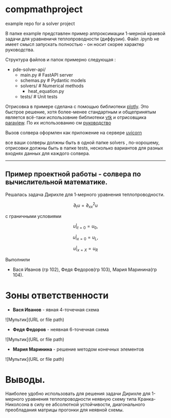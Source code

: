 # compmathproject
example repo for a solver project

В папке example представлен пример аппроксимации 1-мерной краевой задачи для уравненичя теплопроводности (диффузии). 
Файл .ipynb не имеет смысл запускать полностью - он носит скорее характер руководства. 

Структура файлов и папок примерно следующая :

- pde-solver-api/
    - main.py              # FastAPI server
    - schemas.py           # Pydantic models
    -  solvers/            # Numerical methods
         - heat_equation.py
    -  tests/              # Unit tests

Отрисовка в примере сделана с помощью библиотеки [plotly](https://plotly.com/python/animations/). 
Это быстрое решение, хотя более-менее стандартным и общепринятым является всё-таки использовние библиотеки [vtk](https://docs.vtk.org/en/latest/api/python.html) и отрисовщика [paraview](https://www.paraview.org/). По их использованию см [руководство](https://github.com/yudai-patronai/miniscience-4th-term/tree/master/2025/02_vtk)


Вызов солвера оформлен как приложение на сервере [uvicorn](https://www.uvicorn.org/#command-line-options)

все ваши солверы должны быть в одной папке solvers , по-хорошему, отрисовки должны быть в папке tests, несколько вариантов для разных входнях данных для каждого солвера. 

------------------

## Пример проектной работы - солвера по вычислительной математике.

Решалась задача Дирихле для 1-мерного уравнения теплопроводности.

$$
\partial_t u = \partial^2_{xx} u 
$$

с граничными условиями 

$$
u|_{t=0} = u_0,   
$$

$$
u|_{x=0} = u_L ,
$$

$$
u|_{x=X} = u_R
$$

Выполнили 
 - Вася Иванов (гр 102), Федя Федоров(гр 103), Мария Маринина(гр 104). 

# Зоны ответственности 

- **Вася Иванов** - явная 4-точечная схема

![Мультик](URL or file path)

- **Федя Федоров** - неявная 6-точечная схема

![Мультик](URL or file path)

- **Мария Маринина** - решение методом конечных элементов

![Мультик](URL or file path)


# Выводы.
Наиболее удобно использовать для решения задачи Дирихле для 1-мерного уравнения теплопроводности неявную схему типа Кранка-Николсона в силу ее абсолютной устойчивости, диагонального преобладания матрицы прогонки для неявной схемы. 

